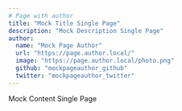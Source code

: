 ```yaml
---
# Page with author
title: "Mock Title Single Page"
description: "Mock Description Single Page"
author:
  name: "Mock Page Author"
  url: "https://page.author.local/"
  image: "https://page.author.local/photo.png"
  github: "mockpageauthor_github"
  twitter: "mockpageauthor_twitter"
---
```


Mock Content Single Page
